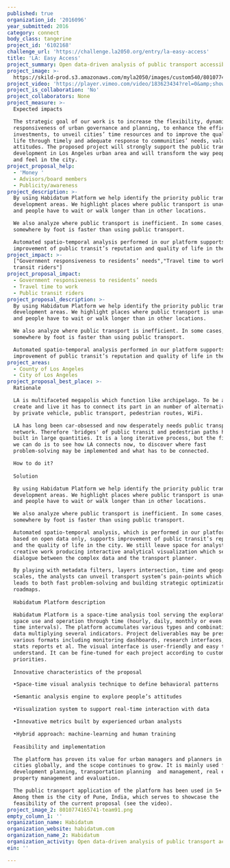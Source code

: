 ```yaml
---
published: true
organization_id: '2016096'
year_submitted: 2016
category: connect
body_class: tangerine
project_id: '6102168'
challenge_url: 'https://challenge.la2050.org/entry/la-easy-access'
title: 'LA: Easy Access'
project_summary: Open data-driven analysis of public transport accessibility in space-time
project_image: >-
  https://skild-prod.s3.amazonaws.com/myla2050/images/custom540/8010774165741-team91.png
project_video: 'https://player.vimeo.com/video/183623434?rel=0&amp;showinfo=0'
project_is_collaboration: 'No'
project_collaborators: None
project_measure: >-
  Expected impacts

  The strategic goal of our work is to increase the flexibility, dynamism and
  responsiveness of urban governance and planning, to enhance the efficiency of
  investments, to unveil cities’ time resources and to improve the quality of
  life through timely and adequate response to communities’ needs, values and
  attitudes. The proposed project will strongly support the public transport
  development in Los Angeles urban area and will transform the way people move
  and feel in the city.
project_proposal_help:
  - 'Money '
  - Advisors/board members
  - Publicity/awareness
project_description: >-
  By using Habidatum Platform we help identify the priority public transport
  development areas. We highlight places where public transport is unavailable,
  and people have to wait or walk longer than in other locations.

  We also analyze where public transport is inefficient. In some cases, getting
  somewhere by foot is faster than using public transport. 

  Automated spatio-temporal analysis performed in our platform supports
  improvement of public transit’s reputation and quality of life in the city.
project_impact: >-
  ["Government responsiveness to residents’ needs","Travel time to work","Public
  transit riders"]
project_proposal_impact:
  - Government responsiveness to residents’ needs
  - Travel time to work
  - Public transit riders
project_proposal_description: >-
  By using Habidatum Platform we help identify the priority public transport
  development areas. We highlight places where public transport is unavailable,
  and people have to wait or walk longer than in other locations.

  We also analyze where public transport is inefficient. In some cases, getting
  somewhere by foot is faster than using public transport. 

  Automated spatio-temporal analysis performed in our platform supports
  improvement of public transit’s reputation and quality of life in the city.
project_areas:
  - County of Los Angeles
  - City of Los Angeles
project_proposal_best_place: >-
  Rationale

  LA is multifaceted megapolis which function like archipelago. To be a place to
  create and live it has to connect its part in an number of alternative ways:
  by private vehicle, public transport, pedestrian routes, WiFi. 

  LA has long been car-obsessed and now desperately needs public transportation
  network. Therefore 'bridges' of public transit and pedestrian paths have to be
  built in large quantities. It is a long iterative process, but the first thing
  we can do is to see how LA connects now, to discover where fast
  problem-solving may be implemented and what has to be connected.

  How to do it?
   
  Solution

  By using Habidatum Platform we help identify the priority public transport
  development areas. We highlight places where public transport is unavailable,
  and people have to wait or walk longer than in other locations.

  We also analyze where public transport is inefficient. In some cases, getting
  somewhere by foot is faster than using public transport. 

  Automated spatio-temporal analysis, which is performed in our platform and
  based on open data only, supports improvement of public transit’s reputation
  and the quality of life in the city. We still leave space for analysts’
  creative work producing interactive analytical visualization which sets a
  dialogue between the complex data and the transport planner.

  By playing with metadata filters, layers intersection, time and geographical
  scales, the analysts can unveil transport system’s pain-points which further
  leads to both fast problem-solving and building strategic optimization
  roadmaps.
   
  Habidatum Platform description

  Habidatum Platform is a space-time analysis tool serving the exploration of
  space use and operation through time (hourly, daily, monthly or even annual
  time intervals). The platform accumulates various types and combinations of
  data multiplying several indicators. Project deliverables may be presented in
  various formats including monitoring dashboards, research interfaces, text &
  stats reports et al. The visual interface is user-friendly and easy to
  understand. It can be fine-tuned for each project according to customer’s
  priorities.
   
  Innovative characteristics of the proposal

  •Space-time visual analysis technique to define behavioral patterns

  •Semantic analysis engine to explore people’s attitudes

  •Visualization system to support real-time interaction with data

  •Innovative metrics built by experienced urban analysts

  •Hybrid approach: machine-learning and human training
   
  Feasibility and implementation

  The platform has proven its value for urban managers and planners in 15+
  cities globally, and the scope continues to grow. It is mainly used for area
  development planning, transportation planning  and management, real estate
  property management and evaluation.

  The public transport application of the platform has been used in 5+ cities.
  Among them is the city of Pune, India, which serves to showcase the
  feasibility of the current proposal (see the video).
project_image_2: 8010774165741-team91.png
empty_column_1: ''
organization_name: Habidatum
organization_website: habidatum.com
organization_name_2: Habidatum
organization_activity: Open data-driven analysis of public transport accessibility in space-time
ein: ''

---
```

